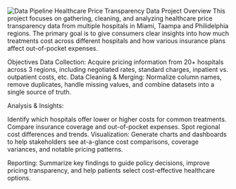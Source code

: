 ![Data Pipeline](https://github.com/user-attachments/assets/3d593b88-9eeb-439c-8beb-4f7af9ec2ae6)
Healthcare Price Transparency Data Project
Overview
This project focuses on gathering, cleaning, and analyzing healthcare price transparency data from multiple hospitals in Miami, Taampa and Philidelphia regions. The primary goal is to give consumers clear insights into how much treatments cost across different hospitals and how various insurance plans affect out-of-pocket expenses.

Objectives
Data Collection: Acquire pricing information from 20+ hospitals across 3 regions, including negotiated rates, standard charges, inpatient vs. outpatient costs, etc.
Data Cleaning & Merging: Normalize column names, remove duplicates, handle missing values, and combine datasets into a single source of truth.

Analysis & Insights:

Identify which hospitals offer lower or higher costs for common treatments.
Compare insurance coverage and out-of-pocket expenses.
Spot regional cost differences and trends.
Visualization: Generate charts and dashboards to help stakeholders see at-a-glance cost comparisons, coverage variances, and notable pricing patterns.

Reporting: Summarize key findings to guide policy decisions, improve pricing transparency, and help patients select cost-effective healthcare options.


